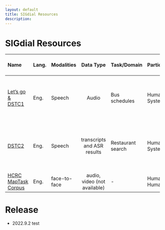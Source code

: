 ```yaml
---
layout: default
title: SIGdial Resources
description: 
---
```

# SIGdial Resources

| Name | Lang. | Modalities | Data Type | Task/Domain | Participants | Size | Ave. # of turns. | Brief Description | Paper Link |
|:---|:---|:---|:---:|:---|:---|:---|:---|:---|:---|
| [Let’s go & DSTC1](https://github.com/DialRC/LetsGoDataset)  | Eng. | Speech | Audio | Bus schedules | Human-System | 171K dialogues | n/a | telephone conversations between real users and bus information systems |  [Paper](http://www.cs.cmu.edu/~dbohus/docs/letsgo_interspeech2006.pdf) | 
| [DSTC2](https://github.com/matthen/dstc)  | Eng. | Speech | transcripts and ASR results | Restaurant search | Human-System | 17K dialogues, 3.7M words | 7.88 | telephone conversations between hired users and restaurant search system |  [Paper](https://aclanthology.org/W14-4337.pdf) | 
| [HCRC MapTask Corpus](https://groups.inf.ed.ac.uk/maptask/)  | Eng. | face-to-face | audio, video (not available) | - | Human-Human | n/a | n/a |  |  [Paper]() | 


# Release
- 2022.9.2 test